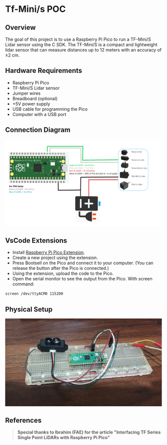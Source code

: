 # Tf-Mini/s POC

## Overview

The goal of this project is to use a Raspberry Pi Pico to run a TF-Mini/S Lidar sensor using the C SDK. The TF-Mini/S is a compact and lightweight lidar sensor that can measure distances up to 12 meters with an accuracy of ±2 cm.

## Hardware Requirements

- Raspberry Pi Pico
- TF-Mini/S Lidar sensor
- Jumper wires
- Breadboard (optional)
- +5V power supply
- USB cable for programming the Pico
- Computer with a USB port

## Connection Diagram

![tf_mini_connection_diagram.png](./imgs/2.png)

## VsCode Extensions

- Install [Raspberry Pi Pico Extension](https://marketplace.visualstudio.com/items?itemName=raspberry-pi.raspberry-pi-pico).
- Create a new project using the extension.
- Press Bootsell on the Pico and connect it to your computer. (You can release the button after the Pico is connected.)
- Using the extension, upload the code to the Pico.
- Open the serial monitor to see the output from the Pico. With screen command:

```bash
screen /dev/ttyACM0 115200
```

## Physical Setup

![tf_mini_results.png](./imgs/1.jpeg)

## References

> **Special thanks to Ibrahim (FAE) for the article "Interfacing TF Series Single Point LiDARs with Raspberry Pi Pico"**
